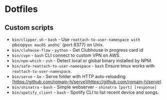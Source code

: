 # Dotfiles

## Custom scripts

+ `bin/clipper.sh` - `bash` - Use `reattach-to-user-namespace with `pbcopy` on
  macOS and `nc` (port 8377) on Unix.
+ `bin/cluhouse-flow` - `python` - Get Clubhouse in progress card id
+ `bin/cvpn` - `bash` CLI connect to custom VPN on AWS.
+ `bin/npm-which` - `zsh` - Detect local or global binary installed by NPM.
+ `bin/safe-reattach-to-user-namespace` - `bash` Ensure tmux works with
  `reattach-to-user-namespace`.
+ `bin/serve` - `Go` - Serve folder with HTTP auto-reloading [https://github.com/romain-h/serve](https://github.com/romain-h/serve)
+ `bin/shinatra` - `bash` - Simple webserver - `shinatra [port] [response]`
+ `bin/spotify_client` - `bash` - Spotify CLI to list recent device and songs.

